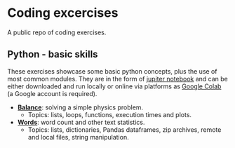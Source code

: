 # Coding excercises
A public repo of coding exercises.

## Python - basic skills

These exercises showcase some basic python concepts, plus the use of most common modules. They are in the form of [jupiter notebook](https://jupyter.org/) and can be either downloaded and run locally or online via platforms as [Google Colab](https://colab.research.google.com/) (a Google account is required).

- [**Balance**](python/balance.ipynb): solving a simple physics problem.
    - Topics: lists, loops, functions, execution times and plots.
- [**Words**](python/words.ipynb): word count and other text statistics.
    - Topics: lists, dictionaries, Pandas dataframes, zip archives, remote and local files, string manipulation.


